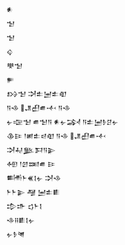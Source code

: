 <div class='block'>
<div class='line'>𒀭</div>
<div class='line'>𒈠</div>
<div class='line'>𒈠</div>
<div class='line'>𒌒</div>
<div class='line'>𒋧𒈠</div>
<div class='line'>𒊓</div>
<div class='line'>𒋳𒈠 𒋫𒉺𒅁𒉺𒊏</div>
<div class='line'>𒀀𒈾 𒂗𒌷𒌑𒋾 𒀀𒈾</div>
<div class='line'>𒉡𒉘𒈠 𒌑𒈠𒀀 𒀭𒉡𒋆 𒀀𒉺𒅁𒊩𒆪𒉡</div>
<div class='line'>𒆠𒄿 𒁹𒅖𒉺𒁀𒊏 𒀀𒈾 𒂗𒌷𒌑𒋾</div>
<div class='line'>𒋫𒄷𒆥𒁕𒀀𒉌</div>
<div class='line'>𒅇 𒁹𒇻𒌅𒌑 𒄿</div>
<div class='line'>𒌦𒈨𒌍𒋙𒉡 𒋫𒈾</div>
<div class='line'>𒈨𒈨𒉌 𒆷 𒅁𒉺𒀾</div>
<div class='line'>𒄠𒈥 𒌓𒈨𒋙</div>
<div class='line'>𒈾𒍝𒀾𒋙𒉡</div>
<div class='line'>𒉡𒊩𒇴</div>
</div>